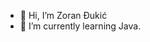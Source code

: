 - 👋 Hi, I’m Zoran Đukić
- 🌱 I’m currently learning Java.


<!---
z-dukic/z-dukic is a ✨ special ✨ repository because its `README.md` (this file) appears on your GitHub profile.
You can click the Preview link to take a look at your changes.
--->
